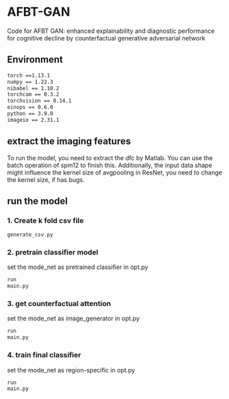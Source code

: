 # AFBT-GAN
Code for AFBT GAN: enhanced explainability and diagnostic performance for cognitive decline by counterfactual generative adversarial network

## __Environment__  
```diff  
torch ==1.13.1
numpy == 1.22.3  
nibabel == 1.10.2  
torchcam == 0.3.2  
torchvision == 0.14.1  
einops == 0.6.0  
python == 3.9.0  
imageio == 2.31.1
``` 
## extract the imaging features
To run the model, you need to extract the dfc by Matlab. You can use the batch operation of spm12 to finish this. Additionally, the input data shape might influence the kernel size of avgpooling in ResNet, you need to change the kernel size, if has bugs.  

## run the model
### __1. Create k fold csv file__  
```diff
generate_csv.py
```
### __2. pretrain classifier model__  
set the mode_net as pretrained classifier in opt.py
```diff
run
main.py
```
### __3. get counterfactual attention__  
set the mode_net as image_generator in opt.py
```diff
run
main.py
```
### __4. train final classifier__  
set the mode_net as region-specific in opt.py
```diff
run
main.py
```
